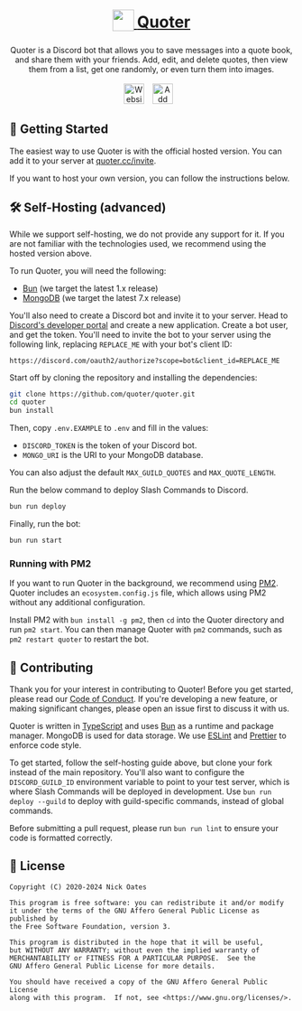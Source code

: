<div align="center">
	<h1>
		<a href="https://quoter.cc">
			<sub>
				<img
					src="https://github.com/quoter/quoter/assets/58091943/8a14590e-3f58-4cda-9553-d54c28f94ace"
					height="38"
				/>
			</sub>
			Quoter
		</a>
	</h1>
	Quoter is a Discord bot that allows you to save messages into a quote book,
	and share them with your friends. Add, edit, and delete quotes, then view
	them from a list, get one randomly, or even turn them into images.
    <br /><br />
	<a href="https://quoter.cc"
		><img
			src="https://github.com/quoter/quoter/assets/58091943/ae28168a-a967-4442-a878-5e26a8ab606c"
			alt="Website"
			height="36"
	/></a>
	&ensp;
	<a href="https://quoter.cc/invite"
		><img
			src="https://github.com/quoter/quoter/assets/58091943/b9af1f68-6279-44cb-8d4f-9f7ee85e74f6"
			alt="Add to Discord"
			height="36"
	/></a>
	&ensp;
</div>

## 🚀 Getting Started

The easiest way to use Quoter is with the official hosted version. You can add it to your server at [quoter.cc/invite](https://quoter.cc/invite).

If you want to host your own version, you can follow the instructions below.

## 🛠️ Self-Hosting (advanced)

While we support self-hosting, we do not provide any support for it. If you are not familiar with the technologies used, we recommend using the hosted version above.

To run Quoter, you will need the following:

-   [Bun](https://bun.sh) (we target the latest 1.x release)
-   [MongoDB](https://www.mongodb.com) (we target the latest 7.x release)

You'll also need to create a Discord bot and invite it to your server. Head to [Discord's developer portal](https://discord.com/developers/applications) and create a new application. Create a bot user, and get the token. You'll need to invite the bot to your server using the following link, replacing `REPLACE_ME` with your bot's client ID:

```
https://discord.com/oauth2/authorize?scope=bot&client_id=REPLACE_ME
```

Start off by cloning the repository and installing the dependencies:

```bash
git clone https://github.com/quoter/quoter.git
cd quoter
bun install
```

Then, copy `.env.EXAMPLE` to `.env` and fill in the values:

-   `DISCORD_TOKEN` is the token of your Discord bot.
-   `MONGO_URI` is the URI to your MongoDB database.

You can also adjust the default `MAX_GUILD_QUOTES` and `MAX_QUOTE_LENGTH`.

Run the below command to deploy Slash Commands to Discord.

```bash
bun run deploy
```

Finally, run the bot:

```bash
bun run start
```

### Running with PM2

If you want to run Quoter in the background, we recommend using [PM2](https://pm2.keymetrics.io). Quoter includes an `ecosystem.config.js` file, which allows using PM2 without any additional configuration.

Install PM2 with `bun install -g pm2`, then `cd` into the Quoter directory and run `pm2 start`. You can then manage Quoter with `pm2` commands, such as `pm2 restart quoter` to restart the bot.

## 🤝 Contributing

Thank you for your interest in contributing to Quoter! Before you get started, please read our [Code of Conduct](CODE_OF_CONDUCT.md). If you're developing a new feature, or making significant changes, please open an issue first to discuss it with us.

Quoter is written in [TypeScript](https://www.typescriptlang.org) and uses [Bun](https://bun.sh) as a runtime and package manager. MongoDB is used for data storage. We use [ESLint](https://eslint.org) and [Prettier](https://prettier.io) to enforce code style.

To get started, follow the self-hosting guide above, but clone your fork instead of the main repository. You'll also want to configure the `DISCORD_GUILD_ID` environment variable to point to your test server, which is where Slash Commands will be deployed in development. Use `bun run deploy --guild` to deploy with guild-specific commands, instead of global commands.

Before submitting a pull request, please run `bun run lint` to ensure your code is formatted correctly.

## 📜 License

    Copyright (C) 2020-2024 Nick Oates

    This program is free software: you can redistribute it and/or modify
    it under the terms of the GNU Affero General Public License as published by
    the Free Software Foundation, version 3.

    This program is distributed in the hope that it will be useful,
    but WITHOUT ANY WARRANTY; without even the implied warranty of
    MERCHANTABILITY or FITNESS FOR A PARTICULAR PURPOSE.  See the
    GNU Affero General Public License for more details.

    You should have received a copy of the GNU Affero General Public License
    along with this program.  If not, see <https://www.gnu.org/licenses/>.
